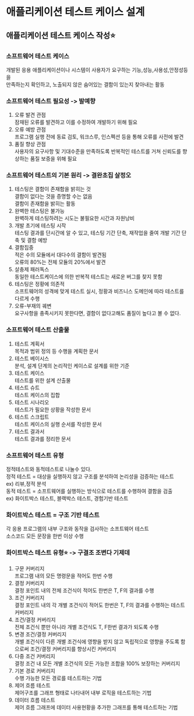 # 애플리케이션 테스트 케이스 설계
## 애플리케이션 테스트 케이스 작성⭐
### 소프트웨어 테스트 케이스
개발된 응용 애플리케이션이나 시스템이 사용자가 요구하는 기능,성능,사용성,안정성등을   
만족하는지 확인하고, 노출되지 않은 숨어있는 결함이 있는지 찾아내는 활동   

### 소프트웨어 테스트 필요성 -> 발예향
1. 오류 발견 관점   
잠재된 오류를 발견하고 이를 수정하여 개발하기 위해 필요   
2. 오류 예방 관점   
프로그램 실행 전에 동료 검토, 워크스루, 인스펙션 등을 통해 오류를 사전에 발견   
3. 품질 향상 관점   
사용자의 요구사항 및 기대수준을 만족하도록 반복적인 테스트를 거쳐 신뢰도를 향상하는 품질 보증을 위해 필요   

### 소프트웨어 테스트의 기본 원리 -> 결완초집 살정오
1. 테스팅은 결함이 존재함을 밝히는 것   
결함이 없다는 것을 증명할 수는 없음    
결함이 존재함을 밝히는 활동   
2. 완벽한 테스팅은 불가능   
완벽하게 테스팅하려는 시도는 불필요한 시간과 자원낭비   
3. 개발 초기에 테스팅 시작   
테스팅 결과를 단시간에 알 수 있고, 테스팅 기간 단축, 재작업을 줄여 개발 기간 단축 및 결함 예방   
4. 결함집중   
적은 수의 모듈에서 대다수의 결함이 발견됨   
오류의 80%는 전체 모듈의 20%에서 발견   
5. 살충제 패러독스   
동일한 테스트케이스에 의한 반복적 테스트는 새로운 버그를 찾지 못함   
6. 테스팅은 정황에 의존적   
소프트웨어의 성격에 맞게 테스트 실시, 정황과 비즈니스 도메인에 따라 테스트를 다르게 수행   
7. 오류-부재의 궤변   
요구사항을 충족시키지 못한다면, 결함이 없다고해도 품질이 높다고 볼 수 없다.   

### 소프트웨어 테스트 산출물
1. 테스트 계획서   
목적과 범위 정의 등 수행을 계획한 문서   
2. 테스트 베이시스   
분석, 설계 단계의 논리적인 케이스로 설계를 위한 기준   
3. 테스트 케이스   
테스트를 위한 설계 산출물   
4. 테스트 슈트   
테스트 케이스의 집합   
5. 테스트 시나리오   
테스트가 필요한 상황을 작성한 문서   
6. 테스트 스크립트   
테스트 케이스의 실행 순서를 작성한 문서   
7. 테스트 결과서   
테스트 결과를 정리한 문서   

### 소프트웨어 테스트 유형
정적테스트와 동적테스트로 나눌수 있다.   
정적 테스트 = 대상을 실행하지 않고 구조를 분석하여 논리성을 검증하는 테스트   
ex) 리뷰,정적 분석   
동적 테스트 = 소프트웨어를 실행하는 방식으로 테스트를 수행하여 결함을 검출   
ex) 화이트박스 테스트, 블랙박스 테스트, 경험기반 테스트   

### 화이트박스 테스트 = 구조 기반 테스트
각 응용 프로그램의 내부 구조와 동작을 검사하는 소프트웨어 테스트   
소스코드 모든 문장을 한번 이상 수행   

### 화이트박스 테스트 유형⭐ -> 구결조 조변다 기제데
1. 구문 커버리지   
프로그램 내의 모든 명령문을 적어도 한번 수행   
2. 결정 커버리지    
결정 포인트 내의 전체 조건식이 적어도 한번은 T, F의 결과를 수행   
3. 조건 커버리지   
결정 포인트 내의 각 개별 조건식이 적어도 한번은 T, F의 결과를 수행하는 테스트 커버리지   
4. 조건/결정 커버리지   
전체 조건식 뿐만 아니라 개별 조건식도 T, F한번 결과가 되도록 수행   
5. 변경 조건/결정 커버리지   
개별 조건식이 다른 개별 조건식에 영향을 받지 않고 독립적으로 영향을 주도록 함으로써 조건/결정 커버리지를 향상시킨 커버리지   
6. 다중 조건 커버리지   
결정 조건 내 모든 개별 조건식의 모든 가능한 조합을 100% 보장하는 커버리지   
7. 기본 경로 커버리지   
수행 가능한 모든 경로를 테스트하는 기법   
8. 제어 흐름 테스트   
제어구조를 그래프 형태로 나타내어 내부 로직을 테스트하는 기법   
9. 데이터 흐름 테스트   
제어 흐름 그래프에 데이터 사용현황을 추가한 그래프를 통해 테스트하는 기법   
